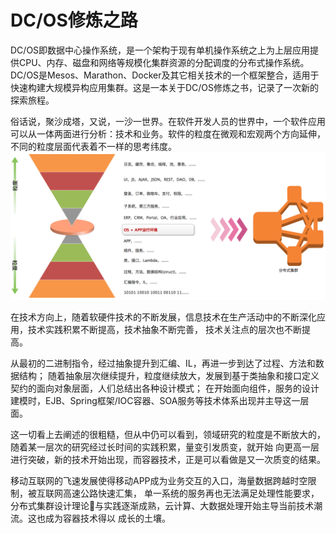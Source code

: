 # DC/OS修炼之路

DC/OS即数据中心操作系统，是一个架构于现有单机操作系统之上为上层应用提供CPU、内存、磁盘和网络等规模化集群资源的分配调度的分布式操作系统。DC/OS是Mesos、Marathon、Docker及其它相关技术的一个框架整合，适用于快速构建大规模异构应用集群。这是一本关于DC/OS修炼之书，记录了一次新的探索旅程。

俗话说，聚沙成塔，又说，一沙一世界。在软件开发人员的世界中，一个软件应用可以从一体两面进行分析：技术和业务。软件的粒度在微观和宏观两个方向延伸，不同的粒度层面代表着不一样的思考纬度。  
![](/assets/docker_soft_granularity.png)

在技术方向上，随着软硬件技术的不断发展，信息技术在生产活动中的不断深化应用，技术实践积累不断提高，技术抽象不断完善， 技术关注点的层次也不断提高。

从最初的二进制指令，经过抽象提升到汇编、IL，再进一步到达了过程、方法和数据结构； 随着抽象层次继续提升，粒度继续放大，发展到基于类抽象和接口定义契约的面向对象层面，人们总结出各种设计模式； 在开始面向组件，服务的设计建模时，EJB、Spring框架/IOC容器、SOA服务等技术体系出现并主导这一层面。

这一切看上去阐述的很粗糙，但从中仍可以看到，领域研究的粒度是不断放大的，随着某一层次的研究经过长时间的实践积累，量变引发质变，就开始 向更高一层进行突破，新的技术开始出现，而容器技术，正是可以看做是又一次质变的结果。

移动互联网的飞速发展使得移动APP成为业务交互的入口，海量数据跨越时空限制，被互联网高速公路快速汇集， 单一系统的服务再也无法满足处理性能要求，分布式集群设计理论与实践逐渐成熟，云计算、大数据处理开始主导当前技术潮流。这也成为容器技术得以 成长的土壤。

